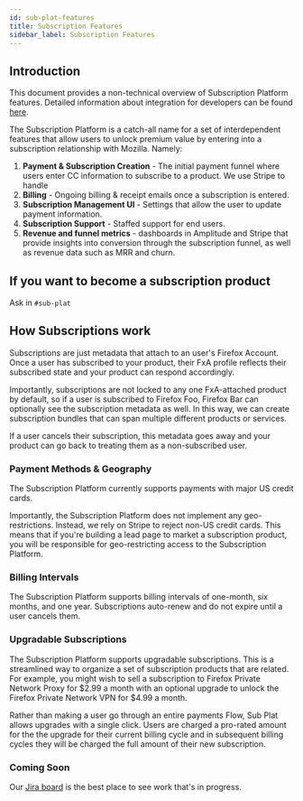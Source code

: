 ```yaml
---
id: sub-plat-features
title: Subscription Features
sidebar_label: Subscription Features
---
```


## Introduction

This document provides a non-technical overview of Subscription Platform features. Detailed information about integration for developers can be found [here][team page].

The Subscription Platform is a catch-all name for a set of interdependent features that allow users to unlock premium value by entering into a subscription relationship with Mozilla. Namely:

1. **Payment & Subscription Creation** - The initial payment funnel where users enter CC information to subscribe to a product. We use Stripe to handle
2. **Billing** - Ongoing billing & receipt emails once a subscription is entered.
3. **Subscription Management UI** - Settings that allow the user to update payment information.
4. **Subscription Support** - Staffed support for end users.
5. **Revenue and funnel metrics** - dashboards in Amplitude and Stripe that provide insights into conversion through the subscription funnel, as well as revenue data such as MRR and churn.


## If you want to become a subscription product

Ask in `#sub-plat`

## How Subscriptions work

Subscriptions are just metadata that attach to an user's Firefox Account. Once a user has subscribed to your product, their FxA profile reflects their subscribed state and your product can respond accordingly.

Importantly, subscriptions are not locked to any one FxA-attached product by default, so if a user is subscribed to Firefox Foo, Firefox Bar can optionally see the subscription metadata as well. In this way, we can create subscription bundles that can span multiple different products or services.

If a user cancels their subscription, this metadata goes away and your product can go back to treating them as a non-subscribed user.

### Payment Methods & Geography

The Subscription Platform currently supports payments with major US credit cards.

Importantly, the Subscription Platform does not implement any geo-restrictions. Instead, we rely on Stripe to reject non-US credit cards. This means that if you're building a lead page to market a subscription product, you will be responsible for geo-restricting access to the Subscription Platform.

### Billing Intervals

The Subscription Platform supports billing intervals of one-month, six months, and one year. Subscriptions auto-renew and do not expire until a user cancels them.

### Upgradable Subscriptions

The Subscription Platform supports upgradable subscriptions. This is a streamlined way to organize a set of subscription products that are related. For example, you might wish to sell a subscription to Firefox Private Network Proxy for $2.99 a month with an optional upgrade to unlock the Firefox Private Network VPN for $4.99 a month.

Rather than making a user go through an entire payments Flow, Sub Plat allows upgrades with a single click. Users are charged a pro-rated amount for the the upgrade for their current billing cycle and in subsequent billing cycles they will be charged the full amount of their new subscription.

### Coming Soon

Our [Jira board][Jira board] is the best place to see work that's in progress.

[team page]: /docs/process/integration-with-subscription-platform
[jira board]: https://jira.mozilla.com/secure/RapidBoard.jspa?rapidView=360